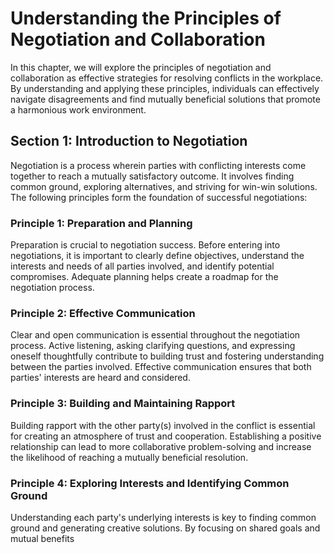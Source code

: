 Understanding the Principles of Negotiation and Collaboration
==============================================================================================================================

In this chapter, we will explore the principles of negotiation and collaboration as effective strategies for resolving conflicts in the workplace. By understanding and applying these principles, individuals can effectively navigate disagreements and find mutually beneficial solutions that promote a harmonious work environment.

Section 1: Introduction to Negotiation
--------------------------------------

Negotiation is a process wherein parties with conflicting interests come together to reach a mutually satisfactory outcome. It involves finding common ground, exploring alternatives, and striving for win-win solutions. The following principles form the foundation of successful negotiations:

### Principle 1: Preparation and Planning

Preparation is crucial to negotiation success. Before entering into negotiations, it is important to clearly define objectives, understand the interests and needs of all parties involved, and identify potential compromises. Adequate planning helps create a roadmap for the negotiation process.

### Principle 2: Effective Communication

Clear and open communication is essential throughout the negotiation process. Active listening, asking clarifying questions, and expressing oneself thoughtfully contribute to building trust and fostering understanding between the parties involved. Effective communication ensures that both parties' interests are heard and considered.

### Principle 3: Building and Maintaining Rapport

Building rapport with the other party(s) involved in the conflict is essential for creating an atmosphere of trust and cooperation. Establishing a positive relationship can lead to more collaborative problem-solving and increase the likelihood of reaching a mutually beneficial resolution.

### Principle 4: Exploring Interests and Identifying Common Ground

Understanding each party's underlying interests is key to finding common ground and generating creative solutions. By focusing on shared goals and mutual benefits
